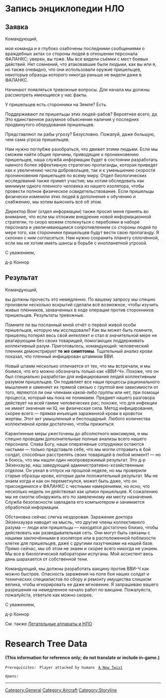 # Запись энциклопедии НЛО

## Заявка

Командующий,

моя команда и я глубоко озабочены последними сообщениями о враждебных
актах со стороны людей в отношении персонала ФАЛАНКС; уверен, вы тоже.
Мы все видели съёмки с мест боевых действий. Нет сомнений, что
атаковавшие были людьми, как вы или я, но также очевидно, что они
использовали оружие пришельцев, некоторые образцы которого никогда
раньше не видели даже в ФАЛАНКС.

Начинают появляться тревожные вопросы. Для начала мы должны рассмотреть
имеющиеся у нас факты.

У пришельцев есть сторонники на Земле? Есть.

Поддерживают ли пришельцы этих людей-рабов? Вероятнее всего, да. Это
единственное разумное объяснение наличия у последних продвинутого
оборудования пришельцев.

Представляют ли рабы угрозу? Безусловно. Пожалуй, даже большую, чем сама
угроза пришельцев.

Нам нужно поглубже разобраться, что движет этими людьми. Если мы сможем
найти общие причины, приводящие к проникновению пришельцев, наша служба
информации будет в состоянии разработать намного более эффективную
стратегию пропаганды, которая приведет как к увеличению числа
добровольцев, так и к уменьшению скорости проникновения пришельцев по
всему миру. Отдел биологических исследований также примет участие; мы
хотим обследовать как минимум одного пленного человека из нашего
изолятора, чтобы провести полное физическое освидетельствование. Если
пришельцы физически изменили этих людей в дополнение к обучению и
снабжению, мы хотим выяснить всё об этом.

Директор Вонг (отдел информации) также просил меня принять во внимание,
что если мы отложим внедрение новой информационной стратегии, то скоро
можем столкнуться с перебоями в наборе персонала и увеличивающимся
сопротивлением со стороны людей по мере того, как сторонники пришельцев
будут вести свою пропаганду. Я склонен с ним согласиться. Нам нужно
сохранить планету сплочённой, если мы не хотим иметь шансы в борьбе с
инопланетной угрозой.

С уважением,

д-р Коннор

## Результат

Командующий,

вы должны прочесть это немедленно. По вашему запросу мы спешно произвели
несколько вскрытий сделали всё возможное, чтобы изучить живых пленников,
захваченных в ходе операции против сторонников пришельцев. Результаты
тревожные.

Помните ли вы посланный мной отчёт о первой живой особи пришельцев,
которую мы исследовали? Как вы может быть помните, пришелец потерял весь
свой интеллект и стал в значительной мере не реагирующим без своих
товарищей, помогающих поддерживать коллективный разум. Приготовьтесь,
командующий: человеческий пленник демонстрирует **те же симптомы**.
Тщательный анализ крови показал, что пленный инфицирован штаммом ВВИ.

Новый штамм несколько отличается от тех, что мы встречали, и мы боимся,
что его можно обозначать только как «ВВИ-Ч». Похоже, что он был
специально разработан для инфицирования людей коллективным разумом
пришельцев. Он подавляет все наши процессы рационального мышления и
заменяет их прямой связью с группой вне зависимости от того, являются ли
они членами какой-либо группы или нет, при помощи процесса, который мы
пока не понимаем. Предмет нашего разговора действует на всей гамме
человеческих рас; похоже, что для инфекции не имеет значения ни IQ, ни
физическая сила. Метод инфицирования, скорее всего — прямая инъекция
зараженной крови в кровоток жертвы. Этот акт умышленный и беспощадный.
Любого количества коллективной крови достаточно, чтобы прижиться.

Карантинные меры ужесточены до абсолютного максимума, и мы спешно
проводим дополнительные полные анализы всего нашего персонала. Слава
Богу, наши оперативные сотрудники остаются чистыми — только представьте
себе, что мы могли отправить в бой солдат, способных расстрелять своих
товарищей в любой момент! — но я боюсь, что мы нашли один неопровержимый
результат. Это д-р Эйзенхауэр, наш заведующий
административно-хозяйственным отделом. Он уехал в отпуск на прошлой
неделе, но мы проверили старые образцы крови, которые дали положительный
результат. Мы не знаем когда и как он переметнулся, может быть даже, что
он присоединился к ФАЛАНКС с честными намерениями, но ясно, что
несколько недель он действовал как шпион пришельцев. К сожалению мы не
смогли обнаружить его по заявленному им месту назначения. Служба
безопасности завладела его компьютером и занимается обработкой
информации.

Обстановка сейчас слегка нездоровая. Заражение доктора Эйзенхауэра
наводит на мысль, что другие члены коллективного разума — люди или
пришельцы — находятся достаточно близко, чтобы действовать как
разведывательная сеть. Они могут быть связаны с нашими заключёнными в
изоляторе или в расположенной поблизости клетке для пришельцев, даже с
другими лазутчиками на нашей базе. Прямо сейчас, мы об этом не знаем и
скорее всего никогда не узнаем. Мы все в биологической лаборатории
испуганы. Мой ассистент весь день шарахается от собственной тени.

Командующий, мы должны разработать вакцину против ВВИ-Ч как можно
быстрее. Опасность заражения на поле боя наших солдат и технических
специалистов по сбору и ремонту имущества слишком велика, чтобы
игнорировать ее даже мгновение. Я запрашиваю вашего разрешения на
немедленное начало работ по вакцине. Пожалуйста, пожалуйста, ответьте
как можно скорее.

С уважением,

д-р Коннор

См. также [Летательные аппараты и
НЛО](Летательные_аппараты_и_НЛО "wikilink")

# Research Tree Data

**(This information for reference only; do not translate or include
in-game.)**

*`Prerequisites:`*
` Player attacked by humans`
` `[`A New Twist`](Storyline/A_New_Twist_(early) "wikilink")

*`Opens:`*

------------------------------------------------------------------------

[Category:General](Category:General "wikilink")
[Category:Aircraft](Category:Aircraft "wikilink")
[Category:Storyline](Category:Storyline "wikilink")